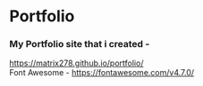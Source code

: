 # Portfolio
### My Portfolio site that i created - 
https://matrix278.github.io/portfolio/ <br/>
Font Awesome - https://fontawesome.com/v4.7.0/ <br/>